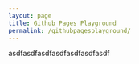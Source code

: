 ```yaml
---
layout: page
title: Github Pages Playground
permalink: /githubpagesplayground/
---
```


asdfasdfasdfasdfasdfasdfasdf